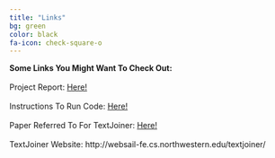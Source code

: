 ```yaml
---
title: "Links"
bg: green
color: black
fa-icon: check-square-o
---
```


<p><strong>
	Some Links You Might Want To Check Out:
<br><br></strong>
Project Report: <a href="FinalReport.pdf">Here!</a><br><br>
Instructions To Run Code: <a href="InstructionsToRunCode.pdf">Here!</a><br><br>
Paper Referred To For TextJoiner: <a href="TJPaper.pdf">Here!</a><br><br>
TextJoiner Website: http://websail-fe.cs.northwestern.edu/textjoiner/<br><br>

</p>